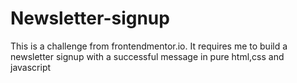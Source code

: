 # Newsletter-signup
This is a challenge from frontendmentor.io. It requires me to build a newsletter signup with a successful message in pure html,css and javascript
